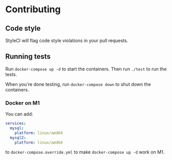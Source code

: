 # Contributing

## Code style

StyleCI will flag code style violations in your pull requests.

## Running tests

Run `docker-compose up -d` to start the containers. Then run `./test` to run the tests.

When you're done testing, run `docker-compose down` to shut down the containers.

### Docker on M1

You can add:
```yaml
services:
  mysql:
    platform: linux/amd64
  mysql2:
    platform: linux/amd64
```

to `docker-compose.override.yml` to make `docker-compose up -d` work on M1.
